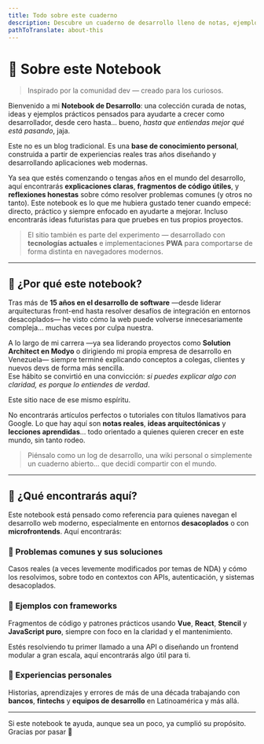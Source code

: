 ```yaml
---
title: Todo sobre este cuaderno
description: Descubre un cuaderno de desarrollo lleno de notas, ejemplos y reflexiones para mejorar tus habilidades como desarrollador web moderno.
pathToTranslate: about-this
---
```

# 📒 Sobre este Notebook

> Inspirado por la comunidad dev — creado para los curiosos.

Bienvenido a mi **Notebook de Desarrollo**: una colección curada de notas, ideas y ejemplos prácticos pensados para ayudarte a crecer como desarrollador, desde cero hasta... bueno, *hasta que entiendas mejor qué está pasando*, jaja.

Este no es un blog tradicional. Es una **base de conocimiento personal**, construida a partir de experiencias reales tras años diseñando y desarrollando aplicaciones web modernas.

Ya sea que estés comenzando o tengas años en el mundo del desarrollo, aquí encontrarás **explicaciones claras**, **fragmentos de código útiles**, y **reflexiones honestas** sobre cómo resolver problemas comunes (y otros no tanto). Este notebook es lo que me hubiera gustado tener cuando empecé: directo, práctico y siempre enfocado en ayudarte a mejorar. Incluso encontrarás ideas futuristas para que pruebes en tus propios proyectos.

> El sitio también es parte del experimento — desarrollado con **tecnologías actuales** e implementaciones **PWA** para comportarse de forma distinta en navegadores modernos.

---

## 🤔 ¿Por qué este notebook?

Tras más de **15 años en el desarrollo de software** —desde liderar arquitecturas front-end hasta resolver desafíos de integración en entornos desacoplados— he visto cómo la web puede volverse innecesariamente compleja… muchas veces por culpa nuestra.

A lo largo de mi carrera —ya sea liderando proyectos como **Solution Architect en Modyo** o dirigiendo mi propia empresa de desarrollo en Venezuela— siempre terminé explicando conceptos a colegas, clientes y nuevos devs de forma más sencilla.  
Ese hábito se convirtió en una convicción: *si puedes explicar algo con claridad, es porque lo entiendes de verdad*.

Este sitio nace de ese mismo espíritu.

No encontrarás artículos perfectos o tutoriales con títulos llamativos para Google. Lo que hay aquí son **notas reales**, **ideas arquitectónicas** y **lecciones aprendidas**… todo orientado a quienes quieren crecer en este mundo, sin tanto rodeo.

> Piénsalo como un log de desarrollo, una wiki personal o simplemente un cuaderno abierto… que decidí compartir con el mundo.

---

## 📘 ¿Qué encontrarás aquí?

Este notebook está pensado como referencia para quienes navegan el desarrollo web moderno, especialmente en entornos **desacoplados** o con **microfrontends**. Aquí encontrarás:

### 🔧 Problemas comunes y sus soluciones  
Casos reales (a veces levemente modificados por temas de NDA) y cómo los resolvimos, sobre todo en contextos con APIs, autenticación, y sistemas desacoplados.

### 🧪 Ejemplos con frameworks  
Fragmentos de código y patrones prácticos usando **Vue**, **React**, **Stencil** y **JavaScript puro**, siempre con foco en la claridad y el mantenimiento.

<section class="breakout text-center focus">
Estés resolviendo tu primer llamado a una API o diseñando un frontend modular a gran escala, aquí encontrarás algo útil para ti.
</section>

### 💬 Experiencias personales  
Historias, aprendizajes y errores de más de una década trabajando con **bancos**, **fintechs** y **equipos de desarrollo** en Latinoamérica y más allá.

---

Si este notebook te ayuda, aunque sea un poco, ya cumplió su propósito.  
Gracias por pasar 🙌